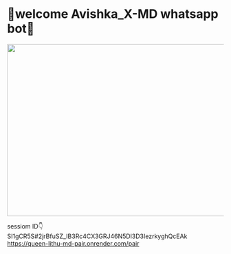 # 🔰welcome Avishka_X-MD whatsapp bot🔰



<center><img src="https://iili.io/2c1i67f.jpg" height="400" width="700"></center>



sessiom ID👇
SI1gCR5S#2jrBfuSZ_IB3Rc4CX3GRJ46N5Dl3D3IezrkyghQcEAk
https://queen-lithu-md-pair.onrender.com/pair
